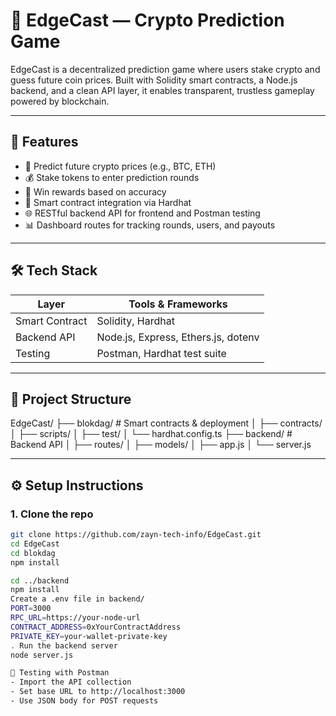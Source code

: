 # 🎯 EdgeCast — Crypto Prediction Game

EdgeCast is a decentralized prediction game where users stake crypto and guess future coin prices. Built with Solidity smart contracts, a Node.js backend, and a clean API layer, it enables transparent, trustless gameplay powered by blockchain.

---

## 🚀 Features

- 🧠 Predict future crypto prices (e.g., BTC, ETH)
- 💰 Stake tokens to enter prediction rounds
- 🥇 Win rewards based on accuracy
- 🔗 Smart contract integration via Hardhat
- 🌐 RESTful backend API for frontend and Postman testing
- 📊 Dashboard routes for tracking rounds, users, and payouts

---

## 🛠️ Tech Stack

| Layer        | Tools & Frameworks                  |
|--------------|-------------------------------------|
| Smart Contract | Solidity, Hardhat                  |
| Backend API   | Node.js, Express, Ethers.js, dotenv |                 |
| Testing       | Postman, Hardhat test suite        |

---

## 📁 Project Structure  
EdgeCast/ ├── blokdag/              # Smart contracts & deployment │   ├── contracts/ │   ├── scripts/ │   ├── test/ │   └── hardhat.config.ts ├── backend/              # Backend API │   ├── routes/ │   ├── models/ │   ├── app.js │   └── server.js


---

## ⚙️ Setup Instructions

### 1. Clone the repo
```bash
git clone https://github.com/zayn-tech-info/EdgeCast.git
cd EdgeCast
cd blokdag
npm install

cd ../backend
npm install
Create a .env file in backend/
PORT=3000
RPC_URL=https://your-node-url
CONTRACT_ADDRESS=0xYourContractAddress
PRIVATE_KEY=your-wallet-private-key
. Run the backend server
node server.js

🧪 Testing with Postman
- Import the API collection
- Set base URL to http://localhost:3000
- Use JSON body for POST requests

